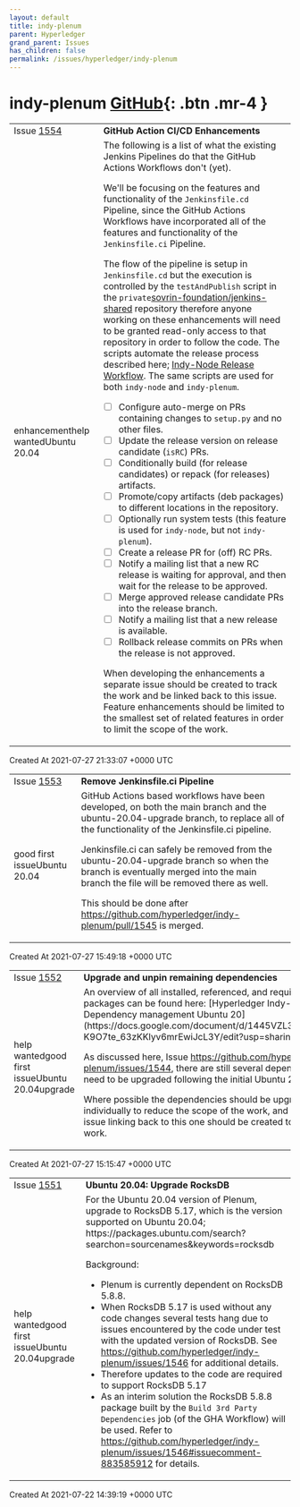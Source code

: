 ```yaml
---
layout: default
title: indy-plenum
parent: Hyperledger
grand_parent: Issues
has_children: false
permalink: /issues/hyperledger/indy-plenum
---
```


# indy-plenum <span class="fs-3 right-align">[GitHub](https://github.com/hyperledger/indy-plenum){: .btn .mr-4 }</span>


<div>
    <table>
        <tr>
            <td>
                Issue <a href="https://github.com/hyperledger/indy-plenum/issues/1554" class=".btn">1554</a>
            </td>
            <td>
                <b>
                    GitHub Action CI/CD Enhancements
                </b>
            </td>
        </tr>
        <tr>
            <td>
                <span class="chip">enhancement</span><span class="chip">help wanted</span><span class="chip">Ubuntu 20.04</span>
            </td>
            <td>
                The following is a list of what the existing Jenkins Pipelines do that the GitHub Actions Workflows don't (yet).

We'll be focusing on the features and functionality of the `Jenkinsfile.cd` Pipeline, since the GitHub Actions Workflows have incorporated all of the features and functionality of the `Jenkinsfile.ci` Pipeline.

The flow of the pipeline is setup in `Jenkinsfile.cd` but the execution is controlled by the `testAndPublish` script in the `private`[sovrin-foundation/jenkins-shared](https://github.com/sovrin-foundation/jenkins-shared) repository therefore anyone working on these enhancements will need to be granted read-only access to that repository in order to follow the code.  The scripts automate the release process described here; [Indy-Node Release Workflow](https://github.com/hyperledger/indy-node/blob/master/docs/source/ci-cd.md#release-workflow).  The same scripts are used for both `indy-node` and `indy-plenum`.

- [ ] Configure auto-merge on PRs containing changes to `setup.py` and no other files.
- [ ] Update the release version on release candidate (`isRC`) PRs.
- [ ] Conditionally build (for release candidates) or repack (for releases) artifacts.
- [ ] Promote/copy artifacts (deb packages) to different locations in the repository.
- [ ] Optionally run system tests (this feature is used for `indy-node`, but not `indy-plenum`).
- [ ] Create a release PR for (off) RC PRs.
- [ ] Notify a mailing list that a new RC release is waiting for approval, and then wait for the release to be approved.
- [ ] Merge approved release candidate PRs into the release branch.
- [ ] Notify a mailing list that a new release is available.
- [ ] Rollback release commits on PRs when the release is not approved.

When developing the enhancements a separate issue should be created to track the work and be linked back to this issue.  Feature enhancements should be limited to the smallest set of related features in order to limit the scope of the work.
            </td>
        </tr>
    </table>
    <div class="right-align">
        Created At 2021-07-27 21:33:07 +0000 UTC
    </div>
</div>

<div>
    <table>
        <tr>
            <td>
                Issue <a href="https://github.com/hyperledger/indy-plenum/issues/1553" class=".btn">1553</a>
            </td>
            <td>
                <b>
                    Remove Jenkinsfile.ci Pipeline
                </b>
            </td>
        </tr>
        <tr>
            <td>
                <span class="chip">good first issue</span><span class="chip">Ubuntu 20.04</span>
            </td>
            <td>
                GitHub Actions based workflows have been developed, on both the main branch and the ubuntu-20.04-upgrade branch, to replace all of the functionality of the Jenkinsfile.ci pipeline.

Jenkinsfile.ci can safely be removed from the ubuntu-20.04-upgrade branch so when the branch is eventually merged into the main branch the file will be removed there as well.

This should be done after https://github.com/hyperledger/indy-plenum/pull/1545 is merged.
            </td>
        </tr>
    </table>
    <div class="right-align">
        Created At 2021-07-27 15:49:18 +0000 UTC
    </div>
</div>

<div>
    <table>
        <tr>
            <td>
                Issue <a href="https://github.com/hyperledger/indy-plenum/issues/1552" class=".btn">1552</a>
            </td>
            <td>
                <b>
                    Upgrade and unpin remaining dependencies 
                </b>
            </td>
        </tr>
        <tr>
            <td>
                <span class="chip">help wanted</span><span class="chip">good first issue</span><span class="chip">Ubuntu 20.04</span><span class="chip">upgrade</span>
            </td>
            <td>
                An overview of all installed, referenced, and required PyPI packages can be found here: [Hyperledger Indy-Plenum | Dependency management Ubuntu 20](https://docs.google.com/document/d/1445VZL3qHBmuVbzm-K9O7te_63zKKlyv6mrEwiJcL3Y/edit?usp=sharing)

As discussed here, Issue https://github.com/hyperledger/indy-plenum/issues/1544, there are still several dependencies that need to be upgraded following the initial Ubuntu 20.04 release.

Where possible the dependencies should be upgraded individually to reduce the scope of the work, and a separate issue linking back to this one should be created to track the work.
            </td>
        </tr>
    </table>
    <div class="right-align">
        Created At 2021-07-27 15:15:47 +0000 UTC
    </div>
</div>

<div>
    <table>
        <tr>
            <td>
                Issue <a href="https://github.com/hyperledger/indy-plenum/issues/1551" class=".btn">1551</a>
            </td>
            <td>
                <b>
                    Ubuntu 20.04: Upgrade RocksDB
                </b>
            </td>
        </tr>
        <tr>
            <td>
                <span class="chip">help wanted</span><span class="chip">good first issue</span><span class="chip">Ubuntu 20.04</span><span class="chip">upgrade</span>
            </td>
            <td>
                For the Ubuntu 20.04 version of Plenum, upgrade to RocksDB 5.17, which is the version supported on Ubuntu 20.04; https://packages.ubuntu.com/search?searchon=sourcenames&keywords=rocksdb

Background:
- Plenum is currently dependent on RocksDB 5.8.8.
- When RocksDB 5.17 is used without any code changes several tests hang due to issues encountered by the code under test with the updated version of RocksDB.  See https://github.com/hyperledger/indy-plenum/issues/1546 for additional details.
- Therefore updates to the code are required to support RocksDB 5.17
- As an interim solution the RocksDB 5.8.8 package built by the `Build 3rd Party Dependencies` job (of the GHA Workflow) will be used.  Refer to https://github.com/hyperledger/indy-plenum/issues/1546#issuecomment-883585912 for details.
            </td>
        </tr>
    </table>
    <div class="right-align">
        Created At 2021-07-22 14:39:19 +0000 UTC
    </div>
</div>

